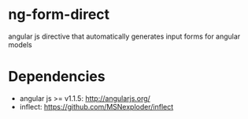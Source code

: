 ng-form-direct
============================

angular js directive that automatically generates input forms for angular models

Dependencies
============
* angular js >= v1.1.5: http://angularjs.org/
* inflect: https://github.com/MSNexploder/inflect